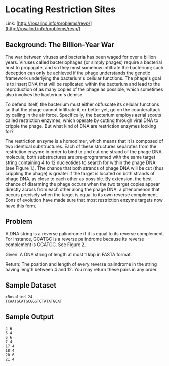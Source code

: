 # Locating Restriction Sites

Link: [http://rosalind.info/problems/revp/](http://rosalind.info/problems/revp/)

## Background: The Billion-Year War

The war between viruses and bacteria has been waged for over a billion years. Viruses called bacteriophages (or simply phages) require a bacterial host to propagate, and so they must somehow infiltrate the bacterium; such deception can only be achieved if the phage understands the genetic framework underlying the bacterium's cellular functions. The phage's goal is to insert DNA that will be replicated within the bacterium and lead to the reproduction of as many copies of the phage as possible, which sometimes also involves the bacterium's demise.

To defend itself, the bacterium must either obfuscate its cellular functions so that the phage cannot infiltrate it, or better yet, go on the counterattack by calling in the air force. Specifically, the bacterium employs aerial scouts called restriction enzymes, which operate by cutting through viral DNA to cripple the phage. But what kind of DNA are restriction enzymes looking for?

The restriction enzyme is a homodimer, which means that it is composed of two identical substructures. Each of these structures separates from the restriction enzyme in order to bind to and cut one strand of the phage DNA molecule; both substructures are pre-programmed with the same target string containing 4 to 12 nucleotides to search for within the phage DNA (see Figure 1.). The chance that both strands of phage DNA will be cut (thus crippling the phage) is greater if the target is located on both strands of phage DNA, as close to each other as possible. By extension, the best chance of disarming the phage occurs when the two target copies appear directly across from each other along the phage DNA, a phenomenon that occurs precisely when the target is equal to its own reverse complement. Eons of evolution have made sure that most restriction enzyme targets now have this form.

## Problem

A DNA string is a reverse palindrome if it is equal to its reverse complement. For instance, GCATGC is a reverse palindrome because its reverse complement is GCATGC. See Figure 2.

Given: A DNA string of length at most 1 kbp in FASTA format.

Return: The position and length of every reverse palindrome in the string having length between 4 and 12. You may return these pairs in any order.

## Sample Dataset

```
>Rosalind_24
TCAATGCATGCGGGTCTATATGCAT
```

## Sample Output

```
4 6
5 4
6 6
7 4
17 4
18 4
20 6
21 4
```
